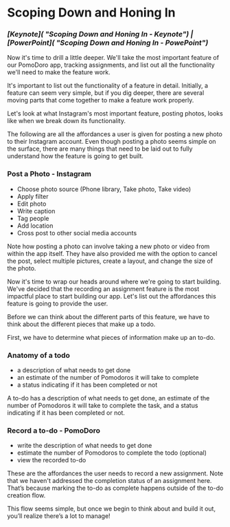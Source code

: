 # Scoping Down and Honing In

### ***[Keynote]( "Scoping Down and Honing In - Keynote") | [PowerPoint]( "Scoping Down and Honing In - PowePoint")***

Now it's time to drill a little deeper. We'll take the most important feature of our PomoDoro app, tracking assignments, and list out all the functionality we'll need to make the feature work.

It's important to list out the functionality of a feature in detail. Initially, a feature can seem very simple, but if you dig deeper, there are several moving parts that come together to make a feature work properly.

Let's look at what Instagram's most important feature, posting photos, looks like when we break down its functionality.

The following are all the affordances a user is given for posting a new photo to their Instagram account. Even though posting a photo seems simple on the surface, there are many things that need to be laid out to fully understand how the feature is going to get built.

### Post a Photo - Instagram
  * Choose photo source (Phone library, Take photo, Take video)
  * Apply filter
  * Edit photo
  * Write caption
  * Tag people
  * Add location
  * Cross post to other social media accounts

Note how posting a photo can involve taking a new photo or video from within the app itself. They have also provided me with the option to cancel the post, select multiple pictures, create a layout, and change the size of the photo.

Now it's time to wrap our heads around where we're going to start building. We've decided that the recording an assignment feature is the most impactful place to start building our app. Let's list out the affordances this feature is going to provide the user.

Before we can think about the different parts of this feature, we have to think about the different pieces that make up a todo.

First, we have to determine what pieces of information make up an to-do.

### Anatomy of a todo
  * a description of what needs to get done
  * an estimate of the number of Pomodoros it will take to complete
  * a status indicating if it has been completed or not

A to-do has a description of what needs to get done, an estimate  of the number of Pomodoros it will take to complete the task, and a status indicating if it has been completed or not.

### Record a to-do - PomoDoro
  * write the description of what needs to get done
  * estimate the number of Pomodoros to complete the todo (optional)
  * view the recorded to-do

These are the affordances the user needs to record a new assignment. Note that we haven't addressed the completion status of an assignment here. That’s because marking the to-do as complete happens outside of the to-do creation flow.

This flow seems simple, but once we begin to think about and build it out, you’ll realize there’s a lot to manage!

